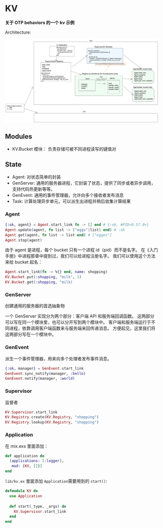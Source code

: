 # KV

**关于 OTP behaviors 的一个 kv 示例**

Architecture:

![architecture](kv.png)

## Modules

-   KV.Bucket 模块： 负责存储可被不同进程读写的键值对

## State

-   Agent: 对状态简单的封装
-   GenServer: 通用的服务器进程，它封装了状态，提供了同步或者异步调用，支持代码热更新等等。
-   GenEvent: 通用的事件管理器，允许向多个接收者发布消息
-   Task: 计算处理异步单元，可以派生出进程并稍后收集计算结果

### Agent

```elixir
{:ok, agent} = Agent.start_link fn -> [] end # {:ok, #PID<0.57.0>}
Agent.update(agent, fn list -> ["eggs"|list] end) # :ok
Agent.get(agent, fn list -> list end) # ["egges"]
Agent.stop(agent)
```

由于 agent 是进程，每个 bucket 只有一个进程 id（pid）而不是名字。 在《入门手册》中进程那章中提到过，我们可以给进程注册名字。 我们可以使用这个方法来给 bucket 起名：

```elixir
Agent.start_link(fn -> %{} end, name: shopping)
KV.Bucket.put(:shopping, "milk", 1)
KV.Bucket.get(:shopping, "milk)
```

### GenServer

创建通用的服务器的首选抽象物

一个 GenServer 实现分为两个部分：客户端 API 和服务端回调函数。 这两部分可以写在同一个模块里，也可以分开写到两个模块中。 客户端和服务端运行于不同进程，依靠调用客户端函数来与服务端来回传递消息。 方便起见，这里我们将这两部分写在一个模块中。

### GenEvent

派生一个事件管理器，用来向多个处理者发布事件消息。

```elixir
{:ok, manager} = GenEvent.start_link
GenEvent.sync_notify(manager, :hello)
GenEvent.notify(manager, :world)
```

### Supervisor

监督者

```elixir
KV.Supervisor.start_link
KV.Registry.create(KV.Registry, "shopping")
KV.Registry.lookup(KV.Registry, "shopping")
```

### Application

在 mix.exs 里面添加：

```elixir
def application do
  [applications: [:logger],
   mod: {KV, []}]
end
```

`lib/kv.ex` 里面添加 `Application`需要用到的 `start()`:

```elixir
defmodule KV do
  use Application

  def start(_type, _args) do
    KV.Supervisor.start_link
  end
end
```
